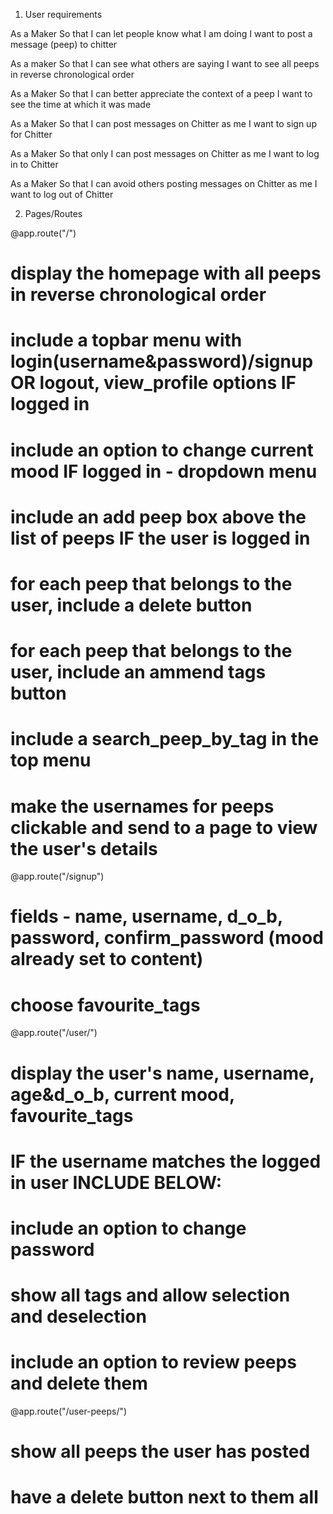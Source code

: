 1. User requirements

As a Maker
So that I can let people know what I am doing
I want to post a message (peep) to chitter

As a maker
So that I can see what others are saying
I want to see all peeps in reverse chronological order

As a Maker
So that I can better appreciate the context of a peep
I want to see the time at which it was made

As a Maker
So that I can post messages on Chitter as me
I want to sign up for Chitter

As a Maker
So that only I can post messages on Chitter as me
I want to log in to Chitter

As a Maker
So that I can avoid others posting messages on Chitter as me
I want to log out of Chitter


2. Pages/Routes

@app.route("/")
# display the homepage with all peeps in reverse chronological order
# include a topbar menu with login(username&password)/signup OR logout, view_profile options IF logged in
# include an option to change current mood IF logged in - dropdown menu
# include an add peep box above the list of peeps IF the user is logged in
# for each peep that belongs to the user, include a delete button
# for each peep that belongs to the user, include an ammend tags button
# include a search_peep_by_tag in the top menu
# make the usernames for peeps clickable and send to a page to view the user's details

@app.route("/signup")
# fields - name, username, d_o_b, password, confirm_password (mood already set to content)
# choose favourite_tags

@app.route("/user/<id>")
# display the user's name, username, age&d_o_b, current mood, favourite_tags
# IF the username matches the logged in user INCLUDE BELOW:
# include an option to change password
# show all tags and allow selection and deselection
# include an option to review peeps and delete them

@app.route("/user-peeps/<id>")
# show all peeps the user has posted
# have a delete button next to them all
